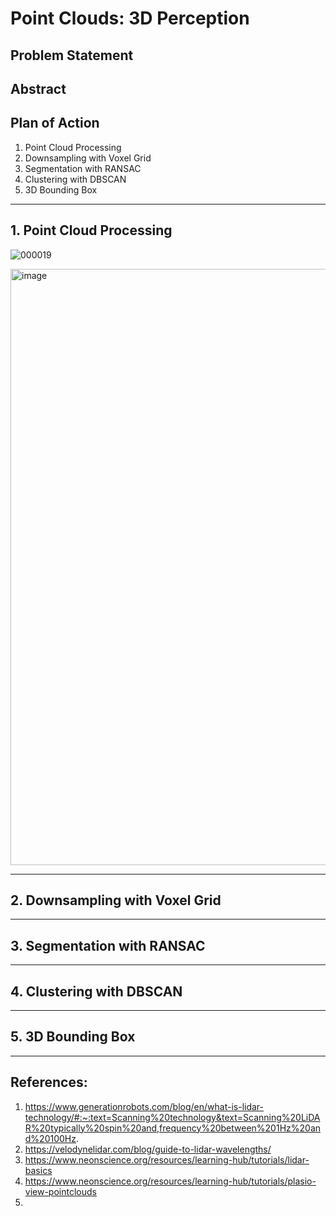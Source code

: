 # Point Clouds: 3D Perception

## Problem Statement

## Abstract

## Plan of Action

1. Point Cloud Processing
2. Downsampling with Voxel Grid
3. Segmentation with RANSAC
4. Clustering with DBSCAN
5. 3D Bounding Box

----------------

## 1. Point Cloud Processing



![000019](https://github.com/yudhisteer/Point-Clouds-3D-Perception/assets/59663734/c02f7218-135e-4501-aa76-5a1a1980f0ce)


<img width="954" alt="image" src="https://github.com/yudhisteer/Point-Clouds-3D-Perception/assets/59663734/a353d728-9e1a-415a-b681-cd21ef89079c">


------------


## 2. Downsampling with Voxel Grid


----------

## 3. Segmentation with RANSAC


------------

## 4. Clustering with DBSCAN


----------

## 5. 3D Bounding Box


----------










## References:
1. https://www.generationrobots.com/blog/en/what-is-lidar-technology/#:~:text=Scanning%20technology&text=Scanning%20LiDAR%20typically%20spin%20and,frequency%20between%201Hz%20and%20100Hz.
2. https://velodynelidar.com/blog/guide-to-lidar-wavelengths/
3. https://www.neonscience.org/resources/learning-hub/tutorials/lidar-basics
4. https://www.neonscience.org/resources/learning-hub/tutorials/plasio-view-pointclouds
5. 
